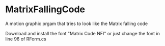 # MatrixFallingCode
A motion graphic prgam that tries to look like the Matrix falling code

Download and install the font "Matrix Code NFI" or just change the font in line 96 of RForm.cs 
